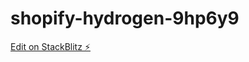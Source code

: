 # shopify-hydrogen-9hp6y9

[Edit on StackBlitz ⚡️](https://stackblitz.com/edit/shopify-hydrogen-9hp6y9)